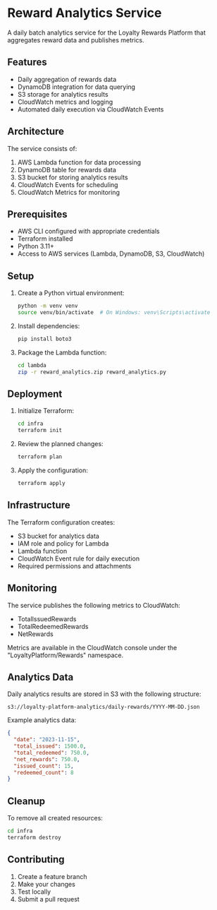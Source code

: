 # Reward Analytics Service

A daily batch analytics service for the Loyalty Rewards Platform that aggregates reward data and publishes metrics.

## Features

- Daily aggregation of rewards data
- DynamoDB integration for data querying
- S3 storage for analytics results
- CloudWatch metrics and logging
- Automated daily execution via CloudWatch Events

## Architecture

The service consists of:
1. AWS Lambda function for data processing
2. DynamoDB table for rewards data
3. S3 bucket for storing analytics results
4. CloudWatch Events for scheduling
5. CloudWatch Metrics for monitoring

## Prerequisites

- AWS CLI configured with appropriate credentials
- Terraform installed
- Python 3.11+
- Access to AWS services (Lambda, DynamoDB, S3, CloudWatch)

## Setup

1. Create a Python virtual environment:
   ```bash
   python -m venv venv
   source venv/bin/activate  # On Windows: venv\Scripts\activate
   ```

2. Install dependencies:
   ```bash
   pip install boto3
   ```

3. Package the Lambda function:
   ```bash
   cd lambda
   zip -r reward_analytics.zip reward_analytics.py
   ```

## Deployment

1. Initialize Terraform:
   ```bash
   cd infra
   terraform init
   ```

2. Review the planned changes:
   ```bash
   terraform plan
   ```

3. Apply the configuration:
   ```bash
   terraform apply
   ```

## Infrastructure

The Terraform configuration creates:
- S3 bucket for analytics data
- IAM role and policy for Lambda
- Lambda function
- CloudWatch Event rule for daily execution
- Required permissions and attachments

## Monitoring

The service publishes the following metrics to CloudWatch:
- TotalIssuedRewards
- TotalRedeemedRewards
- NetRewards

Metrics are available in the CloudWatch console under the "LoyaltyPlatform/Rewards" namespace.

## Analytics Data

Daily analytics results are stored in S3 with the following structure:
```
s3://loyalty-platform-analytics/daily-rewards/YYYY-MM-DD.json
```

Example analytics data:
```json
{
  "date": "2023-11-15",
  "total_issued": 1500.0,
  "total_redeemed": 750.0,
  "net_rewards": 750.0,
  "issued_count": 15,
  "redeemed_count": 8
}
```

## Cleanup

To remove all created resources:
```bash
cd infra
terraform destroy
```

## Contributing

1. Create a feature branch
2. Make your changes
3. Test locally
4. Submit a pull request 